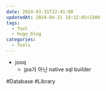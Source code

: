 ```yaml
---
date: 2024-03-31T22:41:00
updatedAt: 2024-04-21 18:32:05+2300
tags:
  - Tool
  - hugo_blog
categories:
  - Tools
---
```

- jooq
    - jpa가 아닌 native sql builder

#Database 
#Library 